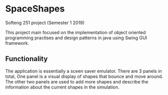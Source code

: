 # SpaceShapes
Softeng 251 project (Semester 1 2019)

This project main focused on the implementation of object oriented programming practises and design patterns in java using Swing GUI framework.

## Functionality

The application is essentially a sceen saver emulator. There are 3 panels in total, One panel is a visual display of shapes that bounce and move around. The other two panels are used to add more shapes and describe the information about the current shapes in the simulation.
